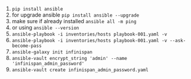 1. `pip install ansible`
2. for upgrade ansible `pip install ansible --upgrade`
3. make sure if already installed `ansible all -m ping`
4. or using `ansible --version`
5. `ansible-playbook -i inventories/hosts playbook-001.yaml -v`
6. `ansible-playbook -i inventories/hosts playbook-001.yaml -v --ask-become-pass`
7. `ansible-galaxy init infinispan`
8. `ansible-vault encrypt_string 'admin' --name 'infinispan_admin_password'`
9. `ansible-vault create infinispan_admin_password.yaml`